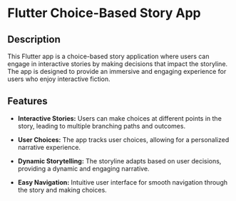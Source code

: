 # Flutter Choice-Based Story App

## Description

This Flutter app is a choice-based story application where users can engage in interactive stories by making decisions that impact the storyline. The app is designed to provide an immersive and engaging experience for users who enjoy interactive fiction.

## Features

- **Interactive Stories:** Users can make choices at different points in the story, leading to multiple branching paths and outcomes.

- **User Choices:** The app tracks user choices, allowing for a personalized narrative experience.

- **Dynamic Storytelling:** The storyline adapts based on user decisions, providing a dynamic and engaging narrative.

- **Easy Navigation:** Intuitive user interface for smooth navigation through the story and making choices.
